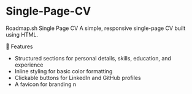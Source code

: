 # Single-Page-CV
Roadmap.sh
Single Page CV
A simple, responsive single-page CV built using HTML.

📌 Features
-  Structured sections for personal details, skills, education, and experience
- Inline styling for basic color formatting
- Clickable buttons for LinkedIn and GitHub profiles
 - A favicon for branding
n
   
